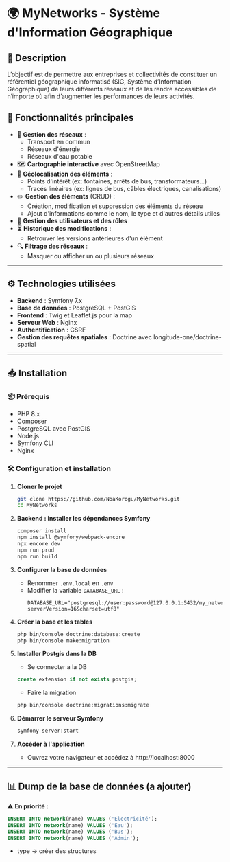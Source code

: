 # 🌍 MyNetworks - Système d'Information Géographique

## 📌 Description

L’objectif est de permettre aux entreprises et collectivités de constituer un référentiel géographique informatisé (SIG, Système d’Information Géographique) de leurs différents réseaux et de les rendre accessibles de n’importe où afin d’augmenter les performances de leurs activités.

## 🚀 Fonctionnalités principales

- 📍 **Gestion des réseaux** :
  - Transport en commun
  - Réseaux d'énergie
  - Réseaux d'eau potable
- 🗺️ **Cartographie interactive** avec OpenStreetMap
- 📌 **Géolocalisation des éléments** :
  - Points d'intérêt (ex: fontaines, arrêts de bus, transformateurs...)
  - Tracés linéaires (ex: lignes de bus, câbles électriques, canalisations)
- ✏️ **Gestion des éléments** (CRUD) :
  - Création, modification et suppression des éléments du réseau
  - Ajout d'informations comme le nom, le type et d'autres détails utiles
- 👤 **Gestion des utilisateurs et des rôles**
- ⏳ **Historique des modifications** :
   - Retrouver les versions antérieures d'un élément
- 🔍 **Filtrage des réseaux** :
  - Masquer ou afficher un ou plusieurs réseaux

---

## ⚙️ Technologies utilisées

- **Backend** : Symfony 7.x
- **Base de données** : PostgreSQL + PostGIS
- **Frontend** : Twig et Leaflet.js pour la map
- **Serveur Web** : Nginx
- **Authentification** : CSRF
- **Gestion des requêtes spatiales** : Doctrine avec longitude-one/doctrine-spatial

---

## 📥 Installation

### 📦 Prérequis

- PHP 8.x
- Composer
- PostgreSQL avec PostGIS
- Node.js
- Symfony CLI
- Nginx

### 🛠 Configuration et installation

1. **Cloner le projet**

   ```sh
   git clone https://github.com/NoaKorogu/MyNetworks.git
   cd MyNetworks
   ```

2. **Backend : Installer les dépendances Symfony**

   ```sh
   composer install
   npm install @symfony/webpack-encore
   npx encore dev
   npm run prod
   npm run build
   ```

3. **Configurer la base de données**
   - Renommer `.env.local` en `.env`
   - Modifier la variable `DATABASE_URL` :
     ```env
     DATABASE_URL="postgresql://user:password@127.0.0.1:5432/my_network_db?serverVersion=16&charset=utf8"
     ```

4. **Créer la base et les tables**

   ```sh
   php bin/console doctrine:database:create
   php bin/console make:migration
   ```
   
5. **Installer Postgis dans la DB**
   - Se connecter a la DB
    ```sql
   create extension if not exists postgis;
   ```
   - Faire la migration
   ```sh
   php bin/console doctrine:migrations:migrate
   ```
   
6. **Démarrer le serveur Symfony**

   ```sh
   symfony server:start
   ```

7. **Accéder à l'application**

   - Ouvrez votre navigateur et accédez à http://localhost:8000

---

## 📊 Dump de la base de données (a ajouter)
**⚠️ En priorité :**

```sql
INSERT INTO network(name) VALUES ('Electricité');
INSERT INTO network(name) VALUES ('Eau');
INSERT INTO network(name) VALUES ('Bus');
INSERT INTO network(name) VALUES ('Admin');
```
- type -> créer des structures

